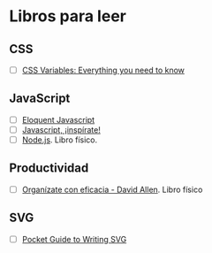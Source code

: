 # Libros para leer

## CSS

- [ ] [CSS Variables: Everything you need to know](https://gumroad.com/l/lwaUh)

## JavaScript

- [ ] [Eloquent Javascript](http://eloquentjavascript.net/)
- [ ] [Javascript, ¡inspírate!](https://leanpub.com/javascript-inspirate)
- [ ] [Node.js](https://www.amazon.es/Node-js-Programaci%C3%B3n-George-Ornbo/dp/8441533148/ref=sr_1_2?ie=UTF8&qid=1520769311&sr=8-2&keywords=node.js). Libro físico.

## Productividad

- [ ] [Organízate con eficacia - David Allen](https://www.amazon.es/Organ%C3%ADzate-eficacia-edici%C3%B3n-revisada-conocimiento/dp/8492921307/ref=sr_1_1?ie=UTF8&qid=1520769396&sr=8-1&keywords=organizate+con+eficacia). Libro físico

## SVG

- [ ] [Pocket Guide to Writing SVG](http://svgpocketguide.com/book/)

